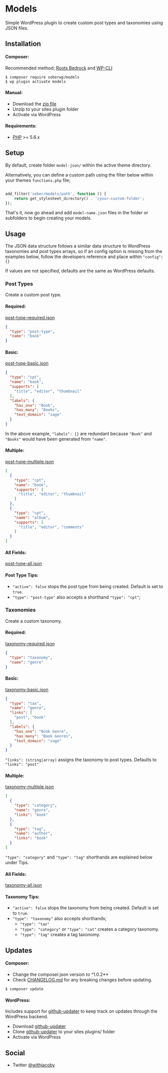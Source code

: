 # Models

Simple WordPress plugin to create custom post types and taxonomies using JSON files.

## Installation

#### Composer:

Recommended method; [Roots Bedrock](https://roots.io/bedrock/) and [WP-CLI](http://wp-cli.org/)
```shell
$ composer require soberwp/models
$ wp plugin activate models
```

#### Manual:

* Download the [zip file](https://github.com/soberwp/models/archive/master.zip)
* Unzip to your sites plugin folder
* Activate via WordPress

#### Requirements:

* [PHP](http://php.net/manual/en/install.php) >= 5.6.x

## Setup

By default, create folder `model-json/` within the active theme directory. 

Alternatively, you can define a custom path using the filter below within your themes `functions.php` file; 
```php

add_filter('sober/models/path', function () {
    return get_stylesheet_directory() . '/your-custom-folder';
});
```

That's it, now go ahead and add `model-name.json` files in the folder or subfolders to begin creating your models.

## Usage

The JSON data structure follows a similar data structure to WordPress taxonomies and post types arrays, so if an config option is missing from the examples below, follow the developers reference and place within `"config": {}`

If values are not specified, defaults are the same as WordPress defaults.

### Post Types

Create a custom post type.

#### Required:

[post-type-required.json](.github/post-type-required.json)

```json
{
  "type": "post-type",
  "name": "book"
}
```

#### Basic:

[post-type-basic.json](.github/post-type-basic.json)

```json
{
  "type": "cpt",
  "name": "book",
  "supports": [
    "title", "editor", "thumbnail"
  ],
  "labels": {
    "has_one": "Book",
    "has_many": "Books",
    "text_domain": "sage"
  }
}
```

In the above example, `"labels": {}` are redundant because `"Book"` and `"Books"` would have been generated from `"name"`.

#### Multiple:

[post-type-multiple.json](.github/post-type-multiple.json)

```json
[
  {
    "type": "cpt",
    "name": "book",
    "supports": [
      "title", "editor", "thumbnail"
    ]
  },
  {
    "type": "cpt",
    "name": "album",
    "supports": [
      "title", "editor", "comments"
    ]
  }
]
```

#### All Fields:

[post-type-all.json](.github/post-type-all.json)

#### Post Type Tips:

* `"active": false` stops the post type from being created. Default is set to `true`.
* `"type": "post-type"` also accepts a shorthand `"type": "cpt"`;

### Taxonomies

Create a custom taxonomy.

#### Required:

[taxonomy-required.json](.github/taxonomy-required.json)

```json
{
  "type": "taxonomy",
  "name": "genre"
}
```

#### Basic:

[taxonomy-basic.json](.github/taxonomy-basic.json)

```json
{
  "type": "tax",
  "name": "genre",
  "links": [
    "post", "book"
  ],
  "labels": {
    "has_one": "Book Genre",
    "has_many": "Book Genres",
    "text_domain": "sage"
  }
}
```

`"links": (string|array)` assigns the taxonomy to post types. Defaults to `"links": "post"`

#### Multiple:

[taxonomy-multiple.json](.github/taxonomy-multiple.json)

```json
[
  {
    "type": "category",
    "name": "genre",
    "links": "book"
  },
  {
    "type": "tag",
    "name": "author",
    "links": "book"
  }
]
```

`"type": "category"` and `"type": "tag"` shorthands are explained below under Tips.

#### All Fields:

[taxonomy-all.json](.github/taxonomy-all.json)

#### Taxonomy Tips:

* `"active": false` stops the taxonomy from being created. Default is set to `true`.
* `"type": "taxonomy"` also accepts shorthands;
  * `"type": "tax"`
  * `"type": "category"` or `"type": "cat"` creates a category taxonomy.
  * `"type": "tag"` creates a tag taxonomy.

## Updates

#### Composer:

* Change the composer.json version to ^1.0.2**
* Check [CHANGELOG.md](CHANGELOG.md) for any breaking changes before updating.

```shell
$ composer update
```

#### WordPress:

Includes support for [github-updater](https://github.com/afragen/github-updater) to keep track on updates through the WordPress backend.
* Download [github-updater](https://github.com/afragen/github-updater)
* Clone [github-updater](https://github.com/afragen/github-updater) to your sites plugins/ folder
* Activate via WordPress

## Social

* Twitter [@withjacoby](https://twitter.com/withjacoby)
